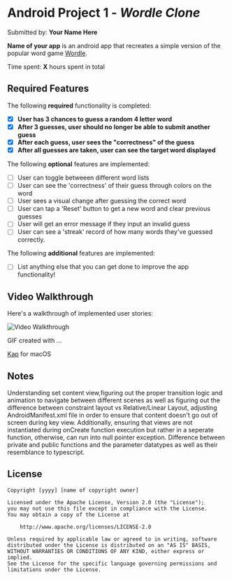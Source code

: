 # Android Project 1 - *Wordle Clone*

Submitted by: **Your Name Here**

**Name of your app** is an android app that recreates a simple version of the popular word game [Wordle](https://www.nytimes.com/games/wordle/index.html). 

Time spent: **X** hours spent in total

## Required Features

The following **required** functionality is completed:

- [x] **User has 3 chances to guess a random 4 letter word**
- [x] **After 3 guesses, user should no longer be able to submit another guess**
- [x] **After each guess, user sees the "correctness" of the guess**
- [x] **After all guesses are taken, user can see the target word displayed**

The following **optional** features are implemented:

- [ ] User can toggle betweeen different word lists
- [ ] User can see the 'correctness' of their guess through colors on the word 
- [ ] User sees a visual change after guessing the correct word
- [ ] User can tap a 'Reset' button to get a new word and clear previous guesses
- [ ] User will get an error message if they input an invalid guess
- [ ] User can see a 'streak' record of how many words they've guessed correctly.

The following **additional** features are implemented:

* [ ] List anything else that you can get done to improve the app functionality!

## Video Walkthrough

Here's a walkthrough of implemented user stories:

<img src='https://media.giphy.com/media/v1.Y2lkPTc5MGI3NjExdzIxenlxM2FrOTFuODkwZnpzejZlbXVqaHZuNXpsZThiejFqbTFkMSZlcD12MV9pbnRlcm5hbF9naWZfYnlfaWQmY3Q9Zw/wlMzCfjCxqQW7a7fAk/giphy.gif' title='Video Walkthrough' width='' alt='Video Walkthrough' />

<!-- Replace this with whatever GIF tool you used! -->
GIF created with ...  

[Kap](https://getkap.co/) for macOS
<!-- Recommended tools: 
[ScreenToGif](https://www.screentogif.com/) for Windows
[peek](https://github.com/phw/peek) for Linux. -->

## Notes

Understanding set content view,figuring out the proper transition logic and animation to navigate between different scenes as well as figuring out the difference between constraint layout vs Relative/Linear Layout, adjusting AndroidManifest.xml file in order to ensure that content doesn't go out of screen during key view. Additionally, ensuring that views are not instantiated during onCreate function execution but rather in a seperate function, otherwise, can run into null pointer exception. Difference between private and public functions and the parameter datatypes as well as their resemblance to typescript. 

## License

    Copyright [yyyy] [name of copyright owner]

    Licensed under the Apache License, Version 2.0 (the "License");
    you may not use this file except in compliance with the License.
    You may obtain a copy of the License at

        http://www.apache.org/licenses/LICENSE-2.0

    Unless required by applicable law or agreed to in writing, software
    distributed under the License is distributed on an "AS IS" BASIS,
    WITHOUT WARRANTIES OR CONDITIONS OF ANY KIND, either express or implied.
    See the License for the specific language governing permissions and
    limitations under the License.
